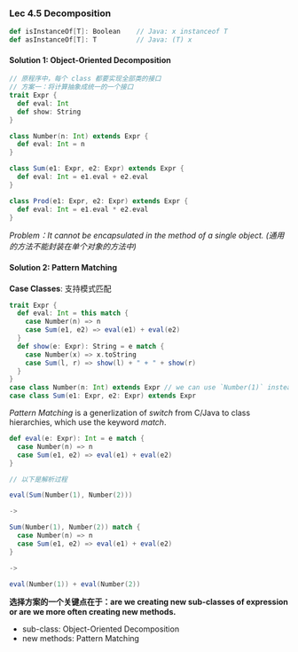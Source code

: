 ### Lec 4.5 Decomposition

```scala
def isInstanceOf[T]: Boolean	// Java: x instanceof T
def asInstanceOf[T]: T			// Java: (T) x
```

#### Solution 1: Object-Oriented Decomposition

```scala
// 原程序中，每个 class 都要实现全部类的接口
// 方案一：将计算抽象成统一的一个接口
trait Expr {
  def eval: Int
  def show: String
}

class Number(n: Int) extends Expr {
  def eval: Int = n
}

class Sum(e1: Expr, e2: Expr) extends Expr {
  def eval: Int = e1.eval + e2.eval
}

class Prod(e1: Expr, e2: Expr) extends Expr {
  def eval: Int = e1.eval * e2.eval
}
```

*Problem：It cannot be encapsulated in the method of a single object. (通用的方法不能封装在单个对象的方法中)*

#### Solution 2: Pattern Matching

**Case Classes**: 支持模式匹配

```scala
trait Expr {
  def eval: Int = this match {
	case Number(n) => n
	case Sum(e1, e2) => eval(e1) + eval(e2)
  }
  def show(e: Expr): String = e match {
    case Number(x) => x.toString
    case Sum(l, r) => show(l) + " + " + show(r)
  }
}
case class Number(n: Int) extends Expr // we can use `Number(1)` instead of `new Number(1)`
case class Sum(e1: Expr, e2: Expr) extends Expr
```

*Pattern Matching* is a generlization of *switch* from C/Java to class hierarchies, which use the keyword *match*.

```scala
def eval(e: Expr): Int = e match {
  case Number(n) => n
  case Sum(e1, e2) => eval(e1) + eval(e2)
}

// 以下是解析过程

eval(Sum(Number(1), Number(2)))

->

Sum(Number(1), Number(2)) match {
  case Number(n) => n
  case Sum(e1, e2) => eval(e1) + eval(e2)
}

->

eval(Number(1)) + eval(Number(2))
```



**选择方案的一个关键点在于：are we creating new sub-classes of expression or are we more often creating new methods.**

- sub-class: Object-Oriented Decomposition
- new methods: Pattern Matching